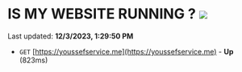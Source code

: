 # IS MY WEBSITE RUNNING ? [![](https://img.shields.io/static/v1?label=Sponsor&message=%E2%9D%A4&logo=GitHub&color=%23fe8e86)](https://github.com/sponsors/<username>)

Last updated: **12/3/2023, 1:29:50 PM**

- `GET` [https://youssefservice.me](https://youssefservice.me) - **Up** (823ms)
